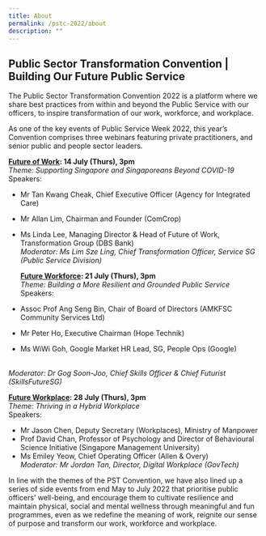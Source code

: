```yaml
---
title: About
permalink: /pstc-2022/about
description: ""
---
```

## Public Sector Transformation Convention | Building Our Future Public Service
The Public Sector Transformation Convention 2022 is a platform where we share best practices from within and beyond the Public Service with our officers, to inspire transformation of our work, workforce, and workplace.
<p>
As one of the key events of Public Service Week 2022, this year’s Convention comprises three webinars featuring private practitioners, and senior public and people sector leaders.

<p>

<b>[Future of Work](/pstc-2022/future-of-work/): 14 July (Thurs), 3pm</b><br>
	<i>Theme: Supporting Singapore and Singaporeans Beyond COVID-19</i><br>
	Speakers:<br>
* Mr Tan Kwang Cheak, Chief Executive Officer (Agency for Integrated Care)    
* Mr Allan Lim, Chairman and Founder (ComCrop)
* Ms Linda Lee, Managing Director & Head of Future of Work, Transformation Group (DBS Bank)
	<br>
<i>Moderator: Ms Lim Sze Ling, Chief Transformation Officer, Service SG (Public Service Division)</i>
	<p>
		
	<b>[Future Workforce](/pstc-2022/future-workforce/): 21 July (Thurs), 3pm</b><br>
<i>Theme: Building a More Resilient and Grounded Public Service</i>
<br>Speakers:<br>
* Assoc Prof Ang Seng Bin, Chair of Board of Directors (AMKFSC Community Services Ltd) 
* Mr Peter Ho, Executive Chairman (Hope Technik) 
* Ms WiWi Goh, Google Market HR Lead, SG, People Ops (Google)
<br>
		<i>Moderator: Dr Gog Soon-Joo, Chief Skills Officer & Chief Futurist (SkillsFutureSG)</i>
		<p>
			
<b>[Future Workplace](/pstc-2022/future-of-workplace/): 28 July (Thurs), 3pm</b><br>
			<i>Theme: Thriving in a Hybrid Workplace </i><br>
Speakers:
<br>
* Mr Jason Chen, Deputy Secretary (Workplaces), Ministry of Manpower 
* Prof David Chan, Professor of Psychology and Director of Behavioural Science Initiative (Singapore Management University)  
* Ms Emiley Yeow, Chief Operating Officer (Allen & Overy)<br>
<i>Moderator: Mr Jordan Tan, Director, Digital Workplace (GovTech)</i>

<p>
In line with the themes of the PST Convention, we have also lined up a series of side events from end May to July 2022 that prioritise public officers’ well-being, and encourage them to cultivate resilience and maintain physical, social and mental wellness through meaningful and fun programmes, even as we redefine the meaning of work, reignite our sense of purpose and transform our work, workforce and workplace.